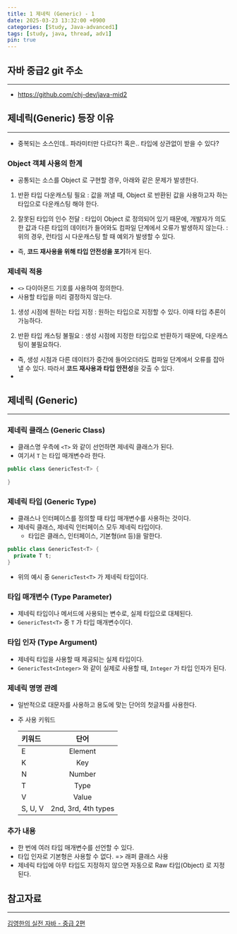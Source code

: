 ```yaml
---
title: 1 제네릭 (Generic) - 1
date: 2025-03-23 13:32:00 +0900
categories: [Study, Java-advanced1]
tags: [study, java, thread, adv1]
pin: true
---
```


## 자바 중급2 git 주소
<hr />

- <https://github.com/chj-dev/java-mid2>


## 제네릭(Generic) 등장 이유
<hr />

- 중복되는 소스인데.. 파라미터만 다르다?! 혹은.. 타입에 상관없이 받을 수 있다?

### Object 객체 사용의 한계

- 공통되는 소스를 Object 로 구현할 경우, 아래와 같은 문제가 발생한다.

1. 반환 타입 다운캐스팅 필요
: 값을 꺼낼 때, Object 로 반환된 값을 사용하고자 하는 타입으로 다운캐스팅 해야 한다.

2. 잘못된 타입의 인수 전달
: 타입이 Object 로 정의되어 있기 때문에, 개발자가 의도한 값과 다른 타입의 데이터가 들어와도 컴파일 단계에서 오류가 발생하지 않는다.
: 위의 경우, 런타임 시 다운캐스팅 할 때 예외가 발생할 수 있다.

- 즉, **코드 재사용을 위해 타입 안전성을 포기**하게 된다.

### 제네릭 적용

- `<>` 다이아몬드 기호를 사용하여 정의한다.
- 사용할 타입을 미리 결정하지 않는다.

1. 생성 시점에 원하는 타입 지정
: 원하는 타입으로 지정할 수 있다. 이때 타입 추론이 가능하다.

2. 반환 타입 캐스팅 불필요
: 생성 시점에 지정한 타입으로 반환하기 때문에, 다운캐스팅이 불필요하다.

- 즉, 생성 시점과 다른 데이터가 중간에 들어오더라도 컴파일 단계에서 오류를 잡아낼 수 있다.
따라서 **코드 재사용과 타입 안전성**을 갖출 수 있다.
- 

## 제네릭 (Generic)
<hr />

### 제네릭 클래스 (Generic Class)

- 클래스명 우측에 `<T>` 와 같이 선언하면 제네릭 클래스가 된다.
- 여기서 `T` 는 타입 매개변수라 한다.
```java
public class GenericTest<T> {
  
}
```

### 제네릭 타입 (Generic Type)

- 클래스나 인터페이스를 정의할 때 타입 매개변수를 사용하는 것이다.
- 제네릭 클래스, 제네릭 인터페이스 모두 제네릭 타입이다.
  - 타입은 클래스, 인터페이스, 기본형(int 등)을 말한다.
```java
public class GenericTest<T> { 
  private T t;
}
```
- 위의 예시 중 `GenericTest<T>` 가 제네릭 타입이다.

### 타입 매개변수 (Type Parameter)

- 제네릭 타입이나 메서드에 사용되는 변수로, 실제 타입으로 대체된다.
- `GenericTest<T>` 중 `T` 가 타입 매개변수이다.

### 타입 인자 (Type Argument)

- 제네릭 타입을 사용할 때 제공되는 실제 타입이다.
- `GenericTest<Integer>` 와 같이 실제로 사용할 때, `Integer` 가 타입 인자가 된다.

### 제네릭 명명 관례

- 일반적으로 대문자를 사용하고 용도에 맞는 단어의 첫글자를 사용한다.
- 주 사용 키워드

  | 키워드     |         단어          |
  |:--------|:-------------------:|
  | E       |       Element       |
  | K       |         Key         |
  | N       |       Number        |
  | T       |        Type         |
  | V       |        Value        |
  | S, U, V | 2nd, 3rd, 4th types |

### 추가 내용

- 한 번에 여러 타입 매개변수를 선언할 수 있다.
- 타입 인자로 기본형은 사용할 수 없다. => 래퍼 클래스 사용
- 제네릭 타입에 아무 타입도 지정하지 않으면 자동으로 Raw 타입(Object) 로 지정된다.


## 참고자료
<hr />

[김영한의 실전 자바 - 중급 2편](https://www.inflearn.com/course/%EA%B9%80%EC%98%81%ED%95%9C%EC%9D%98-%EC%8B%A4%EC%A0%84-%EC%9E%90%EB%B0%94-%EC%A4%91%EA%B8%89-2/dashboard)

